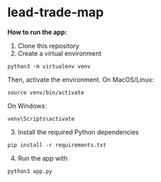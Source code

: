 # lead-trade-map
**How to run the app:**
1. Clone this repository
2. Create a virtual environment
```
python3 -m virtualenv venv
```

  Then, activate the environment. On MacOS/Linux:

```
source venv/bin/activate
```

  On Windows: 

```
venv\Scripts\activate
```
3. Install the required Python dependencies

```
pip install -r requirements.txt
```

4. Run the app with

```
python3 app.py
```

